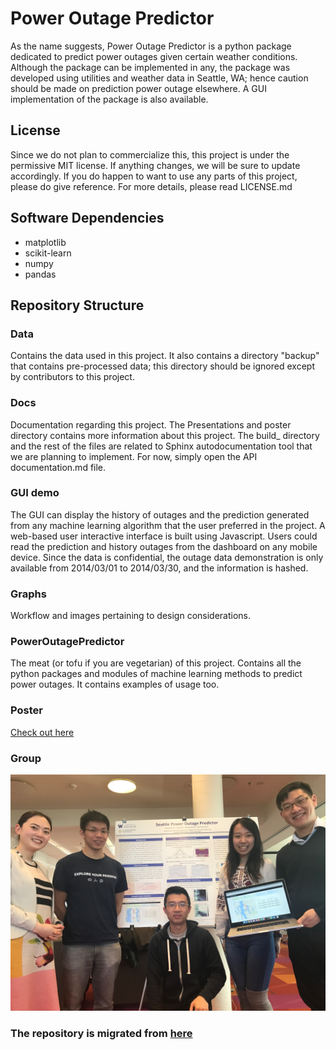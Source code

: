 # Power Outage Predictor

As the name suggests, Power Outage Predictor is a python package dedicated to predict power outages given certain weather conditions. Although the package can be implemented in any, the package was developed using utilities and weather data in Seattle, WA; hence caution should be made on prediction power outage elsewhere. A GUI implementation of the package is also available.

## License
Since we do not plan to commercialize this, this project is under the permissive MIT license. If anything changes, we will be sure to update accordingly. If you do happen to want to use any parts of this project, please do give reference. For more details, please read LICENSE.md

## Software Dependencies

* matplotlib
* scikit-learn
* numpy
* pandas

## Repository Structure

### Data
Contains the data used in this project. It also contains a directory "backup" that contains pre-processed data; this directory should be ignored except by contributors to this project.

### Docs
Documentation regarding this project. The Presentations and poster directory contains more information about this project. The build\_ directory and the rest of the files are related to Sphinx autodocumentation tool that we are planning to implement. For now, simply open the API documentation.md file.

### GUI demo
The GUI can display the history of outages and the prediction generated from any machine learning algorithm that the user preferred in the project. A web-based user interactive interface is built using Javascript. Users could read the prediction and history outages from the dashboard on any mobile device. Since the data is confidential, the outage data demonstration is only available from 2014/03/01 to 2014/03/30, and the information is hashed.

### Graphs
Workflow and images pertaining to design considerations.

### PowerOutagePredictor
The meat (or tofu if you are vegetarian) of this project. Contains all the python packages and modules of machine learning methods to predict power outages. It contains examples of usage too.

### Poster
[Check out here](/Presentations%20and%20poster/SeattlePowerOutagePoster.pdf)

### Group
![Alt](/Graphs/GroupPhoto.jpg)

### The repository is migrated from [here](https://github.com/rkastilani/PowerOutagePredictor/)
